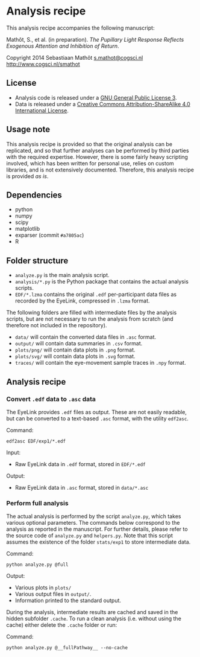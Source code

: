 # Analysis recipe

This analysis recipe accompanies the following manuscript:

Mathôt, S., et al. (in preparation). *The Pupillary Light Response Reflects Exogenous Attention and Inhibition of Return*.

Copyright 2014 Sebastiaan Mathôt
<s.mathot@cogsci.nl>
<http://www.cogsci.nl/smathot>

## License

- Analysis code is released under a [GNU General Public License 3](https://www.gnu.org/copyleft/gpl.html).
- Data is released under a [Creative Commons Attribution-ShareAlike 4.0 International License](http://creativecommons.org/licenses/by-sa/4.0/).

## Usage note

This analysis recipe is provided so that the original analysis can be replicated, and so that further analyses can be performed by third parties with the required expertise. However, there is some fairly heavy scripting involved, which has been written for personal use, relies on custom libraries, and is not extensively documented. Therefore, this analysis recipe is provided *as is*.

## Dependencies

- python
- numpy
- scipy
- matplotlib
- exparser (commit `#a7805ac`)
- R

## Folder structure

- `analyze.py` is the main analysis script.
- `analysis/*.py` is the Python package that contains the actual analysis scripts.
- `EDF/*.lzma` contains the original `.edf` per-participant data files as recorded by the EyeLink, compressed in `.lzma` format.

The following folders are filled with intermediate files by the analysis scripts, but are not necessary to run the analysis from scratch (and therefore not included in the repository).

- `data/` will contain the converted data files in `.asc` format.
- `output/` will contain data summaries in `.csv` format.
- `plots/png/` will contain data plots in `.png` format.
- `plots/svg/` will contain data plots in `.svg` format.
- `traces/` will contain the eye-movement sample traces in `.npy` format.

## Analysis recipe

### Convert `.edf` data to `.asc` data

The EyeLink provides `.edf` files as output. These are not easily readable, but can be converted to a text-based `.asc` format, with the utility `edf2asc`.

Command:

	edf2asc EDF/exp1/*.edf

Input:

- Raw EyeLink data in `.edf` format, stored in `EDF/*.edf`

Output:

- Raw EyeLink data in `.asc` format, stored in `data/*.asc`

### Perform full analysis

The actual analysis is performed by the script `analyze.py`, which takes various optional parameters. The commands below correspond to the analysis as reported in the manuscript. For further details, please refer to the source code of `analyze.py` and `helpers.py`. Note that this script assumes the existence of the folder `stats/exp1` to store intermediate data.

Command:

	python analyze.py @full

Output:

- Various plots in `plots/`
- Various output files in `output/`.
- Information printed to the standard output.

During the analysis, intermediate results are cached and saved in the hidden subfolder `.cache`. To run a clean analysis (i.e. without using the cache) either delete the `.cache` folder or run:

Command:

	python analyze.py @__fullPathway__ --no-cache
